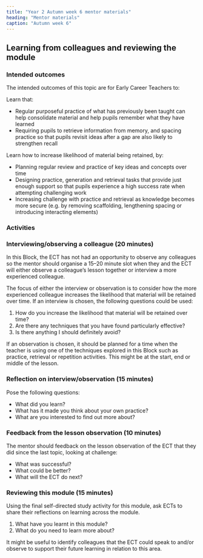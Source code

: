 ```yaml
---
title: "Year 2 Autumn week 6 mentor materials"
heading: "Mentor materials"
caption: "Autumn week 6"
---
```


## Learning from colleagues and reviewing the module

### Intended outcomes

The intended outcomes of this topic are for Early Career Teachers to:

Learn that:

- Regular purposeful practice of what has previously been taught can help consolidate material and help pupils remember what they have learned
- Requiring pupils to retrieve information from memory, and spacing practice so that pupils revisit ideas after a gap are also likely to strengthen recall

Learn how to increase likelihood of material being retained, by:

- Planning regular review and practice of key ideas and concepts over time
- Designing practice, generation and retrieval tasks that provide just enough support so that pupils experience a high success rate when attempting challenging work
- Increasing challenge with practice and retrieval as knowledge becomes more secure (e.g. by removing scaffolding, lengthening spacing or introducing interacting elements)

### Activities

### Interviewing/observing a colleague (20 minutes)

In this Block, the ECT has not had an opportunity to observe any colleagues so the mentor should organise a 15–20 minute slot when they and the ECT will either observe a colleague’s lesson together or interview a more experienced colleague.

The focus of either the interview or observation is to consider how the more experienced colleague increases the likelihood that material will be retained over time. If an interview is chosen, the following questions could be used:

1. How do you increase the likelihood that material will be retained over time?
2. Are there any techniques that you have found particularly effective?
3. Is there anything I should definitely avoid?

If an observation is chosen, it should be planned for a time when the teacher is using one of the techniques explored in this Block such as practice, retrieval or repetition activities. This might be at the start, end or middle of the lesson.

### Reflection on interview/observation (15 minutes)

Pose the following questions:

- What did you learn?
- What has it made you think about your own practice?
- What are you interested to find out more about?

### Feedback from the lesson observation (10 minutes)

The mentor should feedback on the lesson observation of the ECT that they did since the last topic, looking at challenge:

- What was successful?
- What could be better?
- What will the ECT do next?

### Reviewing this module (15 minutes)

Using the final self-directed study activity for this module, ask ECTs to share their reflections on learning across the module.

1. What have you learnt in this module?
2. What do you need to learn more about?

It might be useful to identify colleagues that the ECT could speak to and/or observe to support their future learning in relation to this area.
